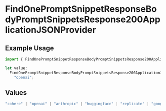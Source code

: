 # FindOnePromptSnippetResponseBodyPromptSnippetsResponse200ApplicationJSONProvider

## Example Usage

```typescript
import { FindOnePromptSnippetResponseBodyPromptSnippetsResponse200ApplicationJSONProvider } from "orq-poc-typescript-multi-env-version/models/operations";

let value:
  FindOnePromptSnippetResponseBodyPromptSnippetsResponse200ApplicationJSONProvider =
    "openai";
```

## Values

```typescript
"cohere" | "openai" | "anthropic" | "huggingface" | "replicate" | "google" | "google-ai" | "azure" | "aws" | "anyscale" | "perplexity" | "groq" | "fal" | "leonardoai" | "nvidia"
```